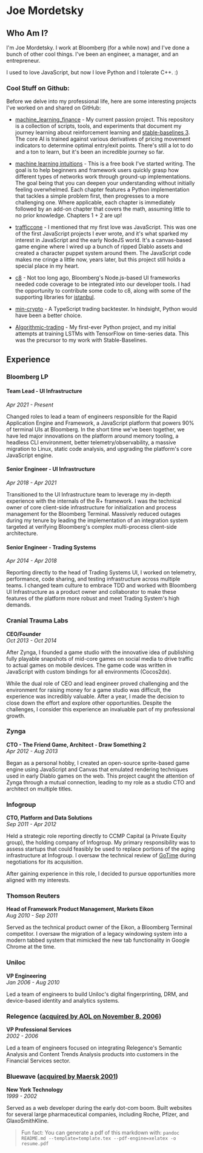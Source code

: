 
# Joe Mordetsky

## Who Am I?

I'm Joe Mordetsky. I work at Bloomberg (for a while now) and I've done a bunch of other cool things. I've been an engineer, a manager, and an entrepreneur. 

I used to love JavaScript, but now I love Python and I tolerate C++. :)

### Cool Stuff on Github:

Before we delve into my professional life, here are some interesting projects I've worked on and shared on GitHub:

* [machine_learning_finance](https://github.com/j03m/machine_learning_finance) - My current passion project. This repository is a collection of scripts, tools, and experiments that document my journey learning about reinforcement learning and [stable-baselines 3](https://stable-baselines3.readthedocs.io/en/master/). The core AI is trained against various derivatives of pricing movement indicators to determine optimal entry/exit points. There's still a lot to do and a ton to learn, but it's been an incredible journey so far.

* [machine learning intuitions](https://github.com/j03m/machine-learning-intuitions) - This is a free book I've started writing. The goal is to help beginners and framework users quickly grasp how different types of networks work through ground-up implementations. The goal being that you can deepen your understanding without initially feeling overwhelmed. Each chapter features a Python implementation that tackles a simple problem first, then progresses to a more challenging one. Where applicable, each chapter is immediately followed by an add-on chapter that covers the math, assuming little to no prior knowledge. Chapters 1 + 2 are up!

* [trafficcone](https://github.com/j03m/trafficcone) - I mentioned that my first love was JavaScript. This was one of the first JavaScript projects I ever wrote, and it's what sparked my interest in JavaScript and the early NodeJS world. It's a canvas-based game engine where I wired up a bunch of ripped Diablo assets and created a character puppet system around them. The JavaScript code makes me cringe a little now, years later, but this project still holds a special place in my heart.

* [c8](https://github.com/bcoe/c8/pulls?q=is%3Apr+author%3Aj03m+is%3Aclosed) - Not too long ago, Bloomberg's Node.js-based UI frameworks needed code coverage to be integrated into our developer tools. I had the opportunity to contribute some code to c8, along with some of the supporting libraries for [istanbul](https://github.com/istanbuljs/v8-to-istanbul/pulls?q=is%3Apr+is%3Aclosed+author%3Aj03m).

* [min-crypto](https://github.com/j03m/min-crypto) - A TypeScript trading backtester. In hindsight, Python would have been a better choice.

* [Algorithmic-trading](https://github.com/j03m/Algorithmic-trading/) - My first-ever Python project, and my initial attempts at training LSTMs with TensorFlow on time-series data. This was the precursor to my work with Stable-Baselines.

## Experience

### Bloomberg LP

#### Team Lead - UI Infrastructure  
*Apr 2021 - Present*  
    
Changed roles to lead a team of engineers responsible for the Rapid Application Engine and Framework, a JavaScript platform that powers 90% of terminal UIs at Bloomberg. In the short time we've been together, we have led major innovations on the platform around memory tooling, a headless CLI environment, better telemetry/observability, a massive migration to Linux, static code analysis, and upgrading the platform's core JavaScript engine.

#### Senior Engineer - UI Infrastructure  
*Apr 2018 - Apr 2021*

Transitioned to the UI Infrastructure team to leverage my in-depth experience with the internals of the R+ framework. I was the technical owner of core client-side infrastructure for initialization and process management for the Bloomberg Terminal. Massively reduced outages during my tenure by leading the implementation of an integration system targeted at verifying Bloomberg's complex multi-process client-side architecture.

#### Senior Engineer - Trading Systems  
*Apr 2014 - Apr 2018*

Reporting directly to the head of Trading Systems UI, I worked on telemetry, performance, code sharing, and testing infrastructure across multiple teams. I changed team culture to embrace TDD and worked with Bloomberg UI Infrastructure as a product owner and collaborator to make these features of the platform more robust and meet Trading System's high demands.

### Cranial Trauma Labs
**CEO/Founder**  
*Oct 2013 - Oct 2014*

After Zynga, I founded a game studio with the innovative idea of publishing fully playable snapshots of mid-core games on social media to drive traffic to actual games on mobile devices. The game code was written in JavaScript with custom bindings for all environments (Cocos2dx). 

While the dual role of CEO and lead engineer proved challenging and the environment for raising money for a game studio was difficult, the experience was incredibly valuable. After a year, I made the decision to close down the effort and explore other opportunities. Despite the challenges, I consider this experience an invaluable part of my professional growth.

### Zynga
**CTO - The Friend Game, Architect - Draw Something 2**  
*Apr 2012 - Aug 2013*

Began as a personal hobby, I created an open-source sprite-based game engine using JavaScript and Canvas that emulated rendering techniques used in early Diablo games on the web. This project caught the attention of Zynga through a mutual connection, leading to my role as a studio CTO and architect on multiple titles.

### Infogroup
**CTO, Platform and Data Solutions**  
*Sep 2011 - Apr 2012*

Held a strategic role reporting directly to CCMP Capital (a Private Equity group), the holding company of Infogroup. My primary responsibility was to assess startups that could feasibly be used to replace portions of the aging infrastructure at Infogroup. I oversaw the technical review of [GoTime](https://www.businesswire.com/news/home/20120302005407/en/Infogroup-Acquires-GoTime-Inc.-Launches-the-Data-Axle™-for-Real-Time-Data) during negotiations for its acquisition.

After gaining experience in this role, I decided to pursue opportunities more aligned with my interests.

### Thomson Reuters
**Head of Framework Product Management, Markets Eikon**  
*Aug 2010 - Sep 2011*

Served as the technical product owner of the Eikon, a Bloomberg Terminal competitor. I oversaw the migration of a legacy windowing system into a modern tabbed system that mimicked the new tab functionality in Google Chrome at the time.

### Uniloc
**VP Engineering**  
*Jan 2006 - Aug 2010*

Led a team of engineers to build Uniloc's digital fingerprinting, DRM, and device-based identity and analytics systems.

### Relegence ([acquired by AOL on November 8, 2006](https://en.wikipedia.org/wiki/Relegence#cite_note-1))
**VP Professional Services**  
*2002 - 2006*

Led a team of engineers focused on integrating Relegence's Semantic Analysis and Content Trends Analysis products into customers in the Financial Services sector.

### Bluewave ([acquired by Maersk 2001](https://www.theguardian.com/media/2001/nov/01/newmedia.internet))
**New York Technology**  
*1999 - 2002*

Served as a web developer during the early dot-com boom. Built websites for several large pharmaceutical companies, including Roche, Pfizer, and GlaxoSmithKline.



> Fun fact: You can generate a pdf of this markdown with: `pandoc README.md --template=template.tex --pdf-engine=xelatex -o resume.pdf`
